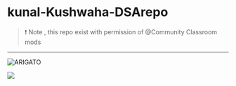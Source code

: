 # kunal-Kushwaha-DSArepo
> ❗ Note , this repo exist with permission of @Community Classroom mods

--- 

![ARIGATO](https://github.com/abhay-h/kunal-Kushwaha-DSArepo/blob/main/kunal_.gif)

![](https://c.tenor.com/nk3vGEEfdDQAAAAC/anime-girl-im-innocent-anime-im-innocent.gif)


